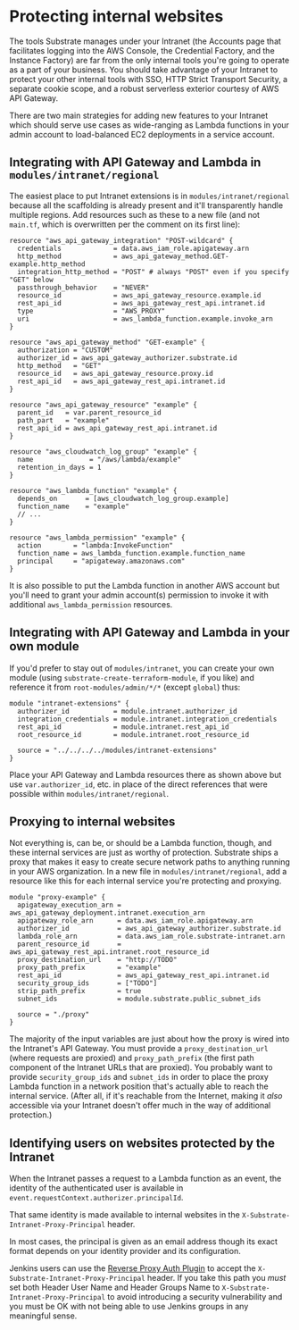 # Protecting internal websites

The tools Substrate manages under your Intranet (the Accounts page that facilitates logging into the AWS Console, the Credential Factory, and the Instance Factory) are far from the only internal tools you're going to operate as a part of your business. You should take advantage of your Intranet to protect your other internal tools with SSO, HTTP Strict Transport Security, a separate cookie scope, and a robust serverless exterior courtesy of AWS API Gateway.

There are two main strategies for adding new features to your Intranet which should serve use cases as wide-ranging as Lambda functions in your admin account to load-balanced EC2 deployments in a service account.

## Integrating with API Gateway and Lambda in `modules/intranet/regional`

The easiest place to put Intranet extensions is in `modules/intranet/regional` because all the scaffolding is already present and it'll transparently handle multiple regions. Add resources such as these to a new file (and not `main.tf`, which is overwritten per the comment on its first line):

    resource "aws_api_gateway_integration" "POST-wildcard" {
      credentials             = data.aws_iam_role.apigateway.arn
      http_method             = aws_api_gateway_method.GET-example.http_method
      integration_http_method = "POST" # always "POST" even if you specify "GET" below
      passthrough_behavior    = "NEVER"
      resource_id             = aws_api_gateway_resource.example.id
      rest_api_id             = aws_api_gateway_rest_api.intranet.id
      type                    = "AWS_PROXY"
      uri                     = aws_lambda_function.example.invoke_arn
    }

    resource "aws_api_gateway_method" "GET-example" {
      authorization = "CUSTOM"
      authorizer_id = aws_api_gateway_authorizer.substrate.id
      http_method   = "GET"
      resource_id   = aws_api_gateway_resource.proxy.id
      rest_api_id   = aws_api_gateway_rest_api.intranet.id
    }

    resource "aws_api_gateway_resource" "example" {
      parent_id   = var.parent_resource_id
      path_part   = "example"
      rest_api_id = aws_api_gateway_rest_api.intranet.id
    }

    resource "aws_cloudwatch_log_group" "example" {
      name              = "/aws/lambda/example"
      retention_in_days = 1
    }

    resource "aws_lambda_function" "example" {
      depends_on       = [aws_cloudwatch_log_group.example]
      function_name    = "example"
      // ...
    }

    resource "aws_lambda_permission" "example" {
      action        = "lambda:InvokeFunction"
      function_name = aws_lambda_function.example.function_name
      principal     = "apigateway.amazonaws.com"
    }

It is also possible to put the Lambda function in another AWS account but you'll need to grant your admin account(s) permission to invoke it with additional `aws_lambda_permission` resources.

## Integrating with API Gateway and Lambda in your own module

If you'd prefer to stay out of `modules/intranet`, you can create your own module (using `substrate-create-terraform-module`, if you like) and reference it from `root-modules/admin/*/*` (except `global`) thus:

    module "intranet-extensions" {
      authorizer_id           = module.intranet.authorizer_id
      integration_credentials = module.intranet.integration_credentials
      rest_api_id             = module.intranet.rest_api_id
      root_resource_id        = module.intranet.root_resource_id

      source = "../../../../modules/intranet-extensions"
    }

Place your API Gateway and Lambda resources there as shown above but use `var.authorizer_id`, etc. in place of the direct references that were possible within `modules/intranet/regional`.

## Proxying to internal websites

Not everything is, can be, or should be a Lambda function, though, and these internal services are just as worthy of protection. Substrate ships a proxy that makes it easy to create secure network paths to anything running in your AWS organization. In a new file in `modules/intranet/regional`, add a resource like this for each internal service you're protecting and proxying.

    module "proxy-example" {
      apigateway_execution_arn = aws_api_gateway_deployment.intranet.execution_arn
      apigateway_role_arn      = data.aws_iam_role.apigateway.arn
      authorizer_id            = aws_api_gateway_authorizer.substrate.id
      lambda_role_arn          = data.aws_iam_role.substrate-intranet.arn
      parent_resource_id       = aws_api_gateway_rest_api.intranet.root_resource_id
      proxy_destination_url    = "http://TODO"
      proxy_path_prefix        = "example"
      rest_api_id              = aws_api_gateway_rest_api.intranet.id
      security_group_ids       = ["TODO"]
      strip_path_prefix        = true
      subnet_ids               = module.substrate.public_subnet_ids

      source = "./proxy"
    }

The majority of the input variables are just about how the proxy is wired into the Intranet's API Gateway. You must provide a `proxy_destination_url` (where requests are proxied) and `proxy_path_prefix` (the first path component of the Intranet URLs that are proxied). You probably want to provide `security_group_ids` and `subnet_ids` in order to place the proxy Lambda function in a network position that's actually able to reach the internal service. (After all, if it's reachable from the Internet, making it _also_ accessible via your Intranet doesn't offer much in the way of additional protection.)

## Identifying users on websites protected by the Intranet

When the Intranet passes a request to a Lambda function as an event, the identity of the authenticated user is available in `event.requestContext.authorizer.principalId`.

That same identity is made available to internal websites in the `X-Substrate-Intranet-Proxy-Principal` header.

In most cases, the principal is given as an email address though its exact format depends on your identity provider and its configuration.

Jenkins users can use the [Reverse Proxy Auth Plugin](https://plugins.jenkins.io/reverse-proxy-auth-plugin/) to accept the `X-Substrate-Intranet-Proxy-Principal` header. If you take this path you _must_ set both Header User Name and Header Groups Name to `X-Substrate-Intranet-Proxy-Principal` to avoid introducing a security vulnerability and you must be OK with not being able to use Jenkins groups in any meaningful sense.
